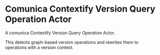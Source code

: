 # Comunica Contextify Version Query Operation Actor

A comunica Contextify Version Query Operation Actor.

This detects graph-based version operations and rewrites them to operations with a version context. 
